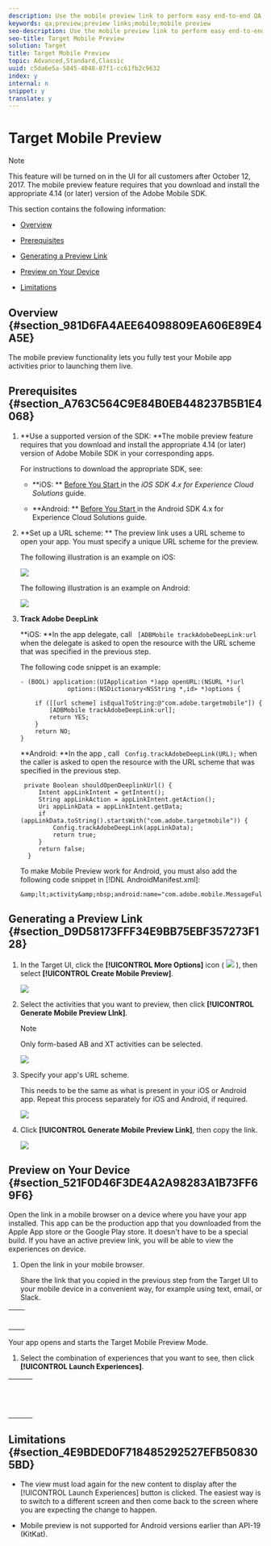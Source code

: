 ```yaml
---
description: Use the mobile preview link to perform easy end-to-end QA for mobile app activities and enroll yourself into different experiences right on your device without any special test devices.
keywords: qa;preview;preview links;mobile;mobile preview
seo-description: Use the mobile preview link to perform easy end-to-end QA for mobile app activities and enroll yourself into different experiences right on your device without any special test devices.
seo-title: Target Mobile Preview
solution: Target
title: Target Mobile Preview
topic: Advanced,Standard,Classic
uuid: c5da6e5a-5045-4048-87f1-cc61fb2c9632
index: y
internal: n
snippet: y
translate: y
---
```


# Target Mobile Preview


>[!NOTE]
>
>This feature will be turned on in the UI for all customers after October 12, 2017. The mobile preview feature requires that you download and install the appropriate 4.14 (or later) version of the Adobe Mobile SDK.



This section contains the following information: 


* [ Overview ](../c_target_mobile_app/target-mobile-preview.md#section_981D6FA4AEE64098809EA606E89E4A5E) 

* [ Prerequisites ](../c_target_mobile_app/target-mobile-preview.md#section_A763C564C9E84B0EB448237B5B1E4068) 

* [ Generating a Preview Link ](../c_target_mobile_app/target-mobile-preview.md#section_D9D58173FFF34E9BB75EBF357273F128) 

* [ Preview on Your Device ](../c_target_mobile_app/target-mobile-preview.md#section_521F0D46F3DE4A2A98283A1B73FF69F6) 

* [ Limitations ](../c_target_mobile_app/target-mobile-preview.md#section_4E9BDED0F718485292527EFB508305BD) 



## Overview {#section_981D6FA4AEE64098809EA606E89E4A5E}

The mobile preview functionality lets you fully test your Mobile app activities prior to launching them live. 

## Prerequisites {#section_A763C564C9E84B0EB448237B5B1E4068}


1. **Use a supported version of the SDK: **The mobile preview feature requires that you download and install the appropriate 4.14 (or later) version of Adobe Mobile SDK in your corresponding apps. 

   For instructions to download the appropriate SDK, see: 


    * **iOS: ** [ Before You Start ](https://marketing.adobe.com/resources/help/en_US/mobile/ios/requirements.html) in the *iOS SDK 4.x for Experience Cloud Solutions* guide. 

    * **Android: ** [ Before You Start ](https://marketing.adobe.com/resources/help/en_US/mobile/android/requirements.html) in the Android SDK 4.x for Experience Cloud Solutions guide. 



1. **Set up a URL scheme: ** The preview link uses a URL scheme to open your app. You must specify a unique URL scheme for the preview. 

   The following illustration is an example on iOS: 

   ![](assets/mobile-preview-url-scheme-ios.png) 

   The following illustration is an example on Android: 

   ![](assets/Android_Deeplink.png) 

1. **Track Adobe DeepLink** 

   **iOS: **In the app delegate, call ` [ADBMobile trackAdobeDeepLink:url` when the delegate is asked to open the resource with the URL scheme that was specified in the previous step. 

   The following code snippet is an example: 


   ```
   - (BOOL) application:(UIApplication *)app openURL:(NSURL *)url 
                options:(NSDictionary<NSString *,id> *)options { 
    
       if ([[url scheme] isEqualToString:@"com.adobe.targetmobile"]) { 
           [ADBMobile trackAdobeDeepLink:url]; 
           return YES; 
       } 
       return NO; 
   } 
   
   ```


   **Android: **In the app , call ` Config.trackAdobeDeepLink(URL);` when the caller is asked to open the resource with the URL scheme that was specified in the previous step. 


   ```
    private Boolean shouldOpenDeeplinkUrl() { 
        Intent appLinkIntent = getIntent(); 
        String appLinkAction = appLinkIntent.getAction(); 
        Uri appLinkData = appLinkIntent.getData; 
        if (appLinkData.toString().startsWith("com.adobe.targetmobile")) { 
            Config.trackAdobeDeepLink(appLinkData); 
            return true; 
        } 
        return false; 
     }
   ```


   To make Mobile Preview work for Android, you must also add the following code snippet in [!DNL  AndroidManifest.xml]: 


   ```
   &amp;lt;activity&amp;nbsp;android:name="com.adobe.mobile.MessageFullScreenActivity"&amp;nbsp;/&amp;gt;
   ```




## Generating a Preview Link {#section_D9D58173FFF34E9BB75EBF357273F128}


1. In the Target UI, click the **[!UICONTROL  More Options]** icon (  ![](assets/icon_more_options.png) ), then select **[!UICONTROL  Create Mobile Preview]**. 

   ![](assets/mobile-preview-create.png) 

1. Select the activities that you want to preview, then click **[!UICONTROL  Generate Mobile Preview LInk]**. 


   >[!NOTE]
   >
   >Only form-based AB and XT activities can be selected.


   ![](assets/mobile-preview-select-activities.png) 

1. Specify your app's URL scheme. 

   This needs to be the same as what is present in your iOS or Android app. Repeat this process separately for iOS and Android, if required. 

   ![](assets/mobile-preview-enter-url-scheme.png) 

1. Click **[!UICONTROL  Generate Mobile Preview Link]**, then copy the link. 

   ![](assets/mobile-preview-generate-and-copy.png) 



## Preview on Your Device {#section_521F0D46F3DE4A2A98283A1B73FF69F6}

Open the link in a mobile browser on a device where you have your app installed. This app can be the production app that you downloaded from the Apple App store or the Google Play store. It doesn't have to be a special build. If you have an active preview link, you will be able to view the experiences on device. 


1. Open the link in your mobile browser. 

   Share the link that you copied in the previous step from the Target UI to your mobile device in a convenient way, for example using text, email, or Slack. 



<table id="table_F853E79832954A87850BDDAF36D88A7F"> 
 <tbody> 
  <tr> 
   <td colname="col1"> <p style="text-align: center;"> <img id="image_D6C60AC753FA4296B440B8C5F6BB5603" href="assets/mobile-preview-open-deeplink.png" /> </p> </td> 
   <td colname="col2"> <p style="text-align: center;"> <img id="image_F1459ADE032F4B12880385F0CF6218FA" href="assets/mobile-preview-open-app.png" /> </p> </td> 
  </tr> 
 </tbody> 
</table>

   Your app opens and starts the Target Mobile Preview Mode. 

1. Select the combination of experiences that you want to see, then click **[!UICONTROL  Launch Experiences]**. 



<table id="table_6123AAE2EE9D426CA477BD71B4361489"> 
 <tbody> 
  <tr> 
   <td colname="col1"> <p style="text-align: center;"> <img href="assets/mobile-preview-experience-selection-1.png" id="image_C9AA4C0525A449AA91A253BDD177A1DC" /> </p> </td> 
   <td colname="col2"> <p style="text-align: center;"> <img id="image_CE9638C68F184AE1AA66A0CDE9AA3770" href="assets/mobile-preview-experience-result-1-france.png" /> </p> </td> 
   <td colname="col3"> <p style="text-align: center;"> <img id="image_92CB96E9A4274216B7A328F2B49FAEF3" href="assets/mobile-preview-experience-result-1-shipfree.png" /> </p> </td> 
  </tr> 
  <tr> 
   <td colname="col1"> <p style="text-align: center;"> <img id="image_E7117C66BA534B2B87F1BDBA20E9EC5A" href="assets/mobile-preview-experience-selection-2.png" /> </p> </td> 
   <td colname="col2"> <p style="text-align: center;"> <img id="image_3E880BB6C6D34F1EAC64C21CE07A9267" href="assets/mobile-preview-experience-result-2-aus.png" /> </p> </td> 
   <td colname="col3"> <p style="text-align: center;"> <img id="image_2B419DDBD58B4C0CB4E5A967FCA50922" href="assets/mobile-preview-experience-result-2-10off.png" /> </p> </td> 
  </tr> 
 </tbody> 
</table>




## Limitations {#section_4E9BDED0F718485292527EFB508305BD}


* The view must load again for the new content to display after the [!UICONTROL  Launch Experiences] button is clicked. The easiest way is to switch to a different screen and then come back to the screen where you are expecting the change to happen. 

* Mobile preview is not supported for Android versions earlier than API-19 (KitKat). 


